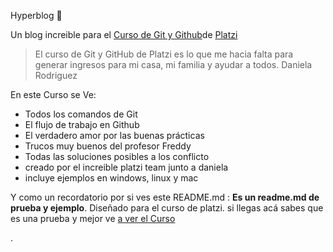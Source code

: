 Hyperblog 💚

Un blog increible para el [Curso de Git y Github](https://platzi.com/cursos/git-github "Curso de Git y Github")de  [Platzi](https://platzi.com "Platzi")

>El curso de Git y GitHub de Platzi es lo que me hacia falta para generar ingresos para mi casa, mi familia y ayudar a todos.
>Daniela Rodriguez

En este Curso se Ve:

* Todos los comandos de Git
* El flujo de trabajo en Github
* El verdadero amor por las buenas prácticas
* Trucos muy buenos del profesor Freddy
* Todas las soluciones posibles a los conflicto
* creado por el increible platzi team junto a daniela
* incluye ejemplos en windows, linux y mac



Y como un recordatorio por si ves este README.md : **Es un readme.md de prueba y ejemplo**. Diseñado para el curso de platzi. si llegas acá sabes que es una prueba y mejor ve [a ver el Curso](https://platzi.com/cursos/git-github "a ver el Curso")

.



